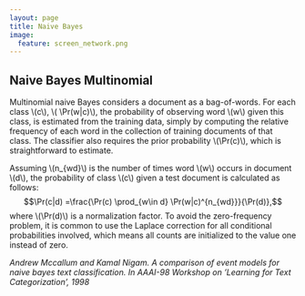 ```yaml
---
layout: page
title: Naive Bayes
image:
  feature: screen_network.png
---
```


## Naive Bayes Multinomial

Multinomial naive Bayes considers a document as a bag-of-words. For
each class \\(c\\), \\( \Pr(w|c)\\), the probability of observing word \\(w\\) given
this class, is estimated from the training data, simply by computing
the relative frequency of each word in the collection of training
documents of that class. The classifier also requires the prior
probability \\(\Pr(c)\\), which is straightforward to estimate. 

Assuming \\(n_{wd}\\) is the number of times word \\(w\\) occurs in document
\\(d\\), the probability of class \\(c\\) given a test document is calculated
as follows:
$$\Pr(c|d) =\frac{\Pr(c) \prod_{w\in d} \Pr(w|c)^{n_{wd}}}{\Pr(d)},$$
where \\(\Pr(d)\\) is a normalization factor. To avoid the zero-frequency
problem, it is common to use the Laplace correction for all
conditional probabilities involved, which means all counts are
initialized to the 
value one instead of zero.

*Andrew Mccallum and Kamal Nigam.
A comparison of event models for naive bayes text classification. In AAAI-98
Workshop on ’Learning for Text Categorization’, 1998*



